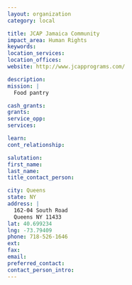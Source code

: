 ```yaml
---
layout: organization
category: local

title: JCAP Jamaica Community
impact_area: Human Rights
keywords: 
location_services: 
location_offices: 
website: http://www.jcapprograms.com/

description: 
mission: |
  Food pantry

cash_grants: 
grants: 
service_opp: 
services: 

learn: 
cont_relationship: 

salutation: 
first_name: 
last_name: 
title_contact_person: 

city: Queens
state: NY
address: |
  162-04 South Road  
  Queens NY 11433
lat: 40.699234
lng: -73.79409
phone: 718-526-1646
ext: 
fax: 
email: 
preferred_contact: 
contact_person_intro: 
---
```

